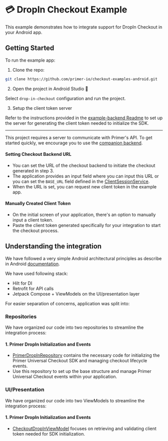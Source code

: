 # 💳 DropIn Checkout Example

This example demonstrates how to integrate support for DropIn Checkout in your Android app.

## Getting Started

To run the example app:

1. Clone the repo:
```sh
git clone https://github.com/primer-io/checkout-examples-android.git
```
2. Open the project in Android Studio 🚀

Select `drop-in-checkout` configuration and run the project.

3. Setup the client token server

Refer to the instructions provided in the [example-backend Readme](https://github.com/primer-io/checkout-example-backend/blob/main/README.md) 
to set up the server for generating the client token needed to initialize the SDK.

----

This project requires a server to communicate with Primer's API. To get started quickly, we encourage you to use the [companion backend](https://github.com/primer-io/checkout-example-backend).

#### Setting Checkout Backend URL

- You can set the URL of the checkout backend to initiate the checkout generated in step 3.
- The application provides an input field where you can input this URL or you can set the `BASE_URL` field defined
  in the [ClientSessionService](src/main/java/io/primer/checkout/cobadged/configuration/data/api/ClientSessionService.kt#L26).
- When the URL is set, you can request new client token in the example app.

#### Manually Created Client Token

- On the initial screen of your application, there's an option to manually input a client token.
- Paste the client token generated specifically for your integration to start the checkout process.

## Understanding the integration

We have followed a very simple Android architectural principles as describe in Android [documentation](https://developer.android.com/topic/architecture).

We have used following stack:

- Hilt for DI
- Retrofit for API calls
- Jetpack Compose + ViewModels on the UI/presentation layer

For easier separation of concerns, application was split into:

### Repositories

We have organized our code into two repositories to streamline the integration process:

#### 1. Primer DropIn Initialization and Events

- [PrimerDropInRepository](src/main/java/io/primer/checkout/dropin/checkout/data/repository/PrimerDropInRepository.kt) 
  contains the necessary code for initializing the Primer Universal Checkout SDK and managing checkout lifecycle events.
- Use this repository to set up the base structure and manage Primer Universal Checkout events within your application.


### UI/Presentation

We have organized our code into two ViewModels to streamline the integration process:

#### 1. Primer DropIn Initialization and Events

- [CheckoutDropInViewModel](src/main/java/io/primer/checkout/cobadged/configuration/viewmodel/CheckoutConfigurationViewModel.kt)
  focuses on retrieving and validating client token needed for SDK initialization.

